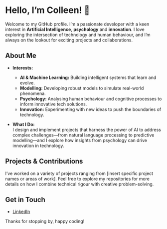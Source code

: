 # Hello, I’m Colleen! 👋

Welcome to my GitHub profile. I’m a passionate developer with a keen interest in **Artificial Intelligence**, **psychology** and **innovation**. I love exploring the intersection of technology and human behaviour, and I’m always on the lookout for exciting projects and collaborations.

## About Me

- **Interests:**  
  - **AI & Machine Learning:** Building intelligent systems that learn and evolve.  
  - **Modelling:** Developing robust models to simulate real-world phenomena.  
  - **Psychology:** Analysing human behaviour and cognitive processes to inform innovative tech solutions.  
  - **Innovation:** Experimenting with new ideas to push the boundaries of technology.

- **What I Do:**  
  I design and implement projects that harness the power of AI to address complex challenges—from natural language processing to predictive modelling—and I explore how insights from psychology can drive innovation in technology.

## Projects & Contributions

I’ve worked on a variety of projects ranging from [insert specific project names or areas of work]. Feel free to explore my repositories for more details on how I combine technical rigour with creative problem-solving.

## Get in Touch

- [LinkedIn](https://www.linkedin.com/in/colleen-sheridan)

Thanks for stopping by, happy coding!
